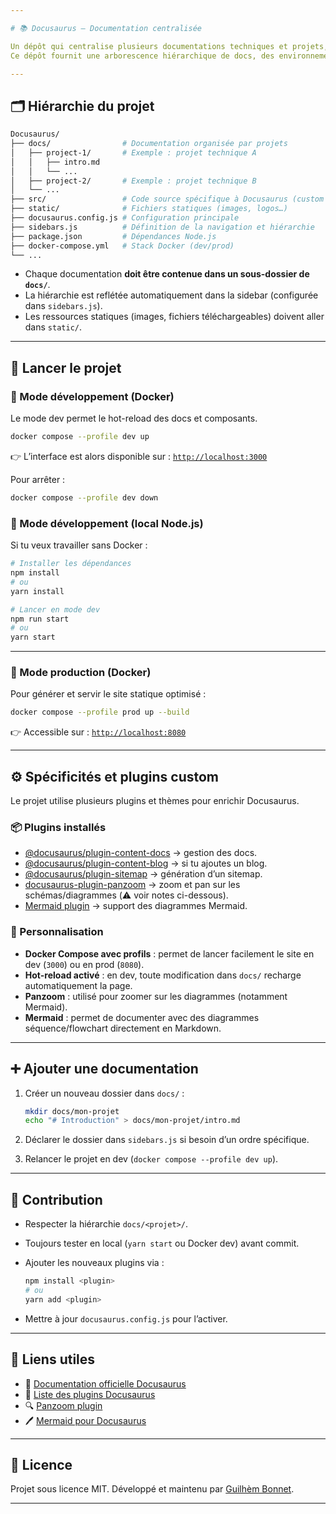 ```yaml
---

# 📚 Docusaurus – Documentation centralisée

Un dépôt qui centralise plusieurs documentations techniques et projets, organisé avec [Docusaurus 2](https://docusaurus.io/).
Ce dépôt fournit une arborescence hiérarchique de docs, des environnements prêts à l’emploi via **Docker Compose**, et plusieurs **plugins personnalisés**.

---
```


## 🗂️ Hiérarchie du projet

```bash
Docusaurus/
├── docs/                # Documentation organisée par projets
│   ├── project-1/       # Exemple : projet technique A
│   │   ├── intro.md
│   │   └── ...
│   ├── project-2/       # Exemple : projet technique B
│   └── ...
├── src/                 # Code source spécifique à Docusaurus (custom components, pages)
├── static/              # Fichiers statiques (images, logos…)
├── docusaurus.config.js # Configuration principale
├── sidebars.js          # Définition de la navigation et hiérarchie
├── package.json         # Dépendances Node.js
├── docker-compose.yml   # Stack Docker (dev/prod)
└── ...
```

* Chaque documentation **doit être contenue dans un sous-dossier de `docs/`**.
* La hiérarchie est reflétée automatiquement dans la sidebar (configurée dans `sidebars.js`).
* Les ressources statiques (images, fichiers téléchargeables) doivent aller dans `static/`.

---

## 🚀 Lancer le projet

### 🔹 Mode développement (Docker)

Le mode dev permet le hot-reload des docs et composants.

```bash
docker compose --profile dev up
```

👉 L’interface est alors disponible sur :
[`http://localhost:3000`](http://localhost:3000)

Pour arrêter :

```bash
docker compose --profile dev down
```

### 🔹 Mode développement (local Node.js)

Si tu veux travailler sans Docker :

```bash
# Installer les dépendances
npm install
# ou
yarn install

# Lancer en mode dev
npm run start
# ou
yarn start
```

---

### 🔹 Mode production (Docker)

Pour générer et servir le site statique optimisé :

```bash
docker compose --profile prod up --build
```

👉 Accessible sur :
[`http://localhost:8080`](http://localhost:8080)

---

## ⚙️ Spécificités et plugins custom

Le projet utilise plusieurs plugins et thèmes pour enrichir Docusaurus.

### 📦 Plugins installés

* [@docusaurus/plugin-content-docs](https://github.com/facebook/docusaurus/tree/main/packages/docusaurus-plugin-content-docs) → gestion des docs.
* [@docusaurus/plugin-content-blog](https://github.com/facebook/docusaurus/tree/main/packages/docusaurus-plugin-content-blog) → si tu ajoutes un blog.
* [@docusaurus/plugin-sitemap](https://github.com/facebook/docusaurus/tree/main/packages/docusaurus-plugin-sitemap) → génération d’un sitemap.
* [docusaurus-plugin-panzoom](https://github.com/r74tech/docusaurus-plugin-panzoom) → zoom et pan sur les schémas/diagrammes (⚠️ voir notes ci-dessous).
* [Mermaid plugin](https://docusaurus.io/docs/markdown-features/diagrams#using-mermaid) → support des diagrammes Mermaid.

### 🔧 Personnalisation

* **Docker Compose avec profils** : permet de lancer facilement le site en dev (`3000`) ou en prod (`8080`).
* **Hot-reload activé** : en dev, toute modification dans `docs/` recharge automatiquement la page.
* **Panzoom** : utilisé pour zoomer sur les diagrammes (notamment Mermaid).
* **Mermaid** : permet de documenter avec des diagrammes séquence/flowchart directement en Markdown.

---

## ➕ Ajouter une documentation

1. Créer un nouveau dossier dans `docs/` :

   ```bash
   mkdir docs/mon-projet
   echo "# Introduction" > docs/mon-projet/intro.md
   ```
2. Déclarer le dossier dans `sidebars.js` si besoin d’un ordre spécifique.
3. Relancer le projet en dev (`docker compose --profile dev up`).

---

## 🤝 Contribution

* Respecter la hiérarchie `docs/<projet>/`.
* Toujours tester en local (`yarn start` ou Docker dev) avant commit.
* Ajouter les nouveaux plugins via :

  ```bash
  npm install <plugin>
  # ou
  yarn add <plugin>
  ```
* Mettre à jour `docusaurus.config.js` pour l’activer.

---

## 🔗 Liens utiles

* 📖 [Documentation officielle Docusaurus](https://docusaurus.io/)
* 🔌 [Liste des plugins Docusaurus](https://docusaurus.io/docs/api/plugins/@docusaurus/plugin-content-docs)
* 🔍 [Panzoom plugin](https://github.com/r74tech/docusaurus-plugin-panzoom)
* 🖊️ [Mermaid pour Docusaurus](https://docusaurus.io/docs/markdown-features/diagrams)

---

## 📜 Licence

Projet sous licence MIT.
Développé et maintenu par [Guilhèm Bonnet](https://github.com/Guilhem-Bonnet).

---
